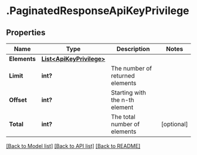 # .PaginatedResponseApiKeyPrivilege
## Properties

Name | Type | Description | Notes
------------ | ------------- | ------------- | -------------
**Elements** | [**List&lt;ApiKeyPrivilege&gt;**](ApiKeyPrivilege.md) |  | 
**Limit** | **int?** | The number of returned elements | 
**Offset** | **int?** | Starting with the n-th element | 
**Total** | **int?** | The total number of elements | [optional] 

[[Back to Model list]](../README.md#documentation-for-models) [[Back to API list]](../README.md#documentation-for-api-endpoints) [[Back to README]](../README.md)

